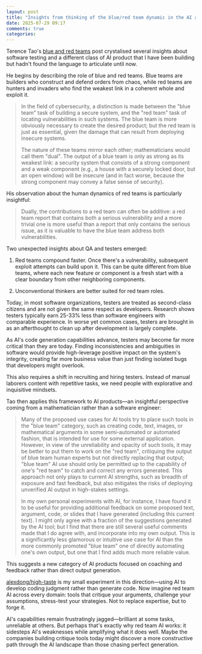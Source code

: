 ```yaml
---
layout: post
title: "Insights from thinking of the blue/red team dynamic in the AI age"
date: 2025-07-29 09:17
comments: true
categories: 
---
```


Terence Tao's [blue and red
teams](https://mathstodon.xyz/@tao/114915604830689046) post crystalised several
insights about software testing and a different class of AI product that I have
been building but hadn't found the language to articulate until now.


He begins by describing the role of blue and red teams. Blue teams are
builders who construct and defend orders from chaos, while red teams are
hunters and invaders who find the weakest link in a coherent whole and exploit
it.

> In the field of cybersecurity, a distinction is made between the "blue team"
> task of building a secure system, and the "red team" task of locating
> vulnerabilities in such systems.  The blue team is more obviously necessary
> to create the desired product; but the red team is just as essential, given
> the damage that can result from deploying insecure systems.
>
> The nature of these teams mirror each other; mathematicians would call them
> "dual".  The output of a blue team is only as strong as its weakest link: a
> security system that consists of a strong component and a weak component
> (e.g., a house with a securely locked door, but an open window) will be
> insecure (and in fact worse, because the strong component may convey a false
> sense of security).  

His observation about the human dynamics of red teams is particularly insightful:

> Dually, the contributions to a red team can often be
> additive: a red team report that contains both a serious vulnerability and a
> more trivial one is more useful than a report that only contains the serious
> issue, as it is valuable to have the blue team address both vulnerabilities.

Two unexpected insights about QA and testers emerged: 

1) Red teams compound faster. Once there's a vulnerability, subsequent exploit
attempts can build upon it.  This can be quite different from blue teams, where
each new feature or component is a fresh start with a clear boundary from other
neighboring components.

2) Unconventional thinkers are better suited for red team roles. 

Today, in most software organizations, testers are treated as second-class
citizens and are not given the same respect as developers. Research shows
testers typically earn 25-33% less than software engineers with comparable
experience. In worse yet common cases, testers are brought in as an
afterthought to clean up after development is largely complete. 

As AI's code generation capabilities advance, testers may become far more
critical than they are today. Finding inconsistencies and ambiguities in
software would provide high-leverage positive impact on the system's integrity,
creating far more business value than just finding isolated bugs that
developers might overlook.

This also requires a shift in recruiting and hiring testers. Instead of manual
laborers content with repetitive tasks, we need people with explorative and
inquisitive mindsets. 

Tao then applies this framework to AI products—an insightful perspective
coming from a mathematician rather than a software engineer:

> Many of the proposed use cases for AI tools try to place such tools in the
> "blue team" category, such as creating code, text, images, or mathematical
> arguments in some semi-automated or automated fashion, that is intended for
> use for some external application.  However, in view of the unreliability and
> opacity of such tools, it may be better to put them to work on the "red
> team", critiquing the output of blue team human experts but not directly
> replacing that output; "blue team" AI use should only be permitted up to the
> capability of one's "red team" to catch and correct any errors generated.
> This approach not only plays to current AI strengths, such as breadth of
> exposure and fast feedback, but also mitigates the risks of deploying
> unverified AI output in high-stakes settings.
> 
> In my own personal experiments with AI, for instance, I have found it to be
> useful for providing additional feedback on some proposed text, argument,
> code, or slides that I have generated (including this current text).  I might
> only agree with a fraction of the suggestions generated by the AI tool; but I
> find that there are still several useful comments made that I do agree with,
> and incorporate into my own output.  This is a significantly less glamorous
> or intuitive use case for AI than the more commonly promoted "blue team" one
> of directly automating one's own output, but one that I find adds much more
> reliable value.

This suggests a new category of AI products focused on coaching and feedback
rather than direct output generation. 

[alexdong/high-taste](https://github.com/alexdong/high-taste) is my small
experiment in this direction—using AI to develop coding judgment rather than
generate code. Now imagine red team AI across every domain: tools that
critique your arguments, challenge your assumptions, stress-test your
strategies. Not to replace expertise, but to forge it.

AI's capabilities remain frustratingly jagged—brilliant at some tasks, 
unreliable at others. But perhaps that's exactly why red team AI works: 
it sidesteps AI's weaknesses while amplifying what it does well. Maybe the 
companies building critique tools today might discover a more constructive
path through the AI landscape than those chasing perfect generation.
